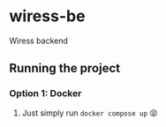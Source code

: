 # wiress-be
Wiress backend

## Running the project

### Option 1: Docker
1. Just simply run `docker compose up` 😝
